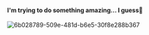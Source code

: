 #### I'm trying to do something amazing... I guess👋
<!--![Untitled_2021-Jul-29_01-41-11PM-000_CustomizedView16431727710_png_alpha](https://user-images.githubusercontent.com/23508982/127888751-0962407b-73bf-44f6-8bac-7e15d57134d2.png)-->
![6b028789-509e-481d-b6e5-30f8e288b367](https://user-images.githubusercontent.com/23508982/127888745-64249cf5-781b-4f6e-83e0-b4e87d032da0.PNG)

<!--
**vladutstoica/vladutstoica** is a ✨ _special_ ✨ repository because its `README.md` (this file) appears on your GitHub profile.

Here are some ideas to get you started:

- 🔭 I’m currently working on ...
- 🌱 I’m currently learning ...
- 👯 I’m looking to collaborate on ...
- 🤔 I’m looking for help with ...
- 💬 Ask me about ...
- 📫 How to reach me: ...
- 😄 Pronouns: ...
- ⚡ Fun fact: ...
-->
